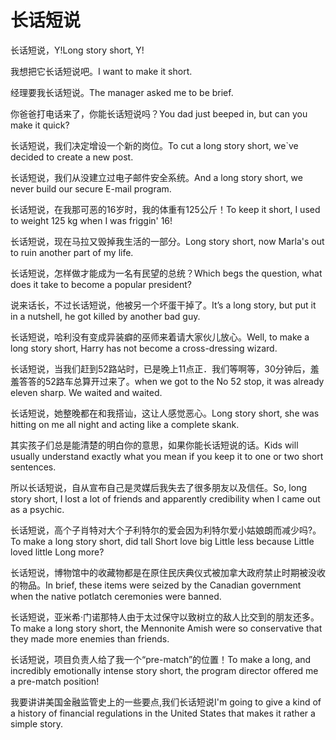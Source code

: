 # 长话短说

<p><span class="chinese">长话短说，Y!</span><span class="english">Long story short, Y!</span></p>

<p><span class="chinese">我想把它长话短说吧。</span><span class="english">I want to make it short.</span></p>

<p><span class="chinese">经理要我长话短说。</span><span class="english">The manager asked me to be brief.</span></p>

<p><span class="chinese">你爸爸打电话来了，你能长话短说吗？</span><span class="english">You dad just beeped in, but can you make it quick?</span></p>

<p><span class="chinese">长话短说，我们决定增设一个新的岗位。</span><span class="english">To cut a long story short, we`ve decided to create a new post.</span></p>

<p><span class="chinese">长话短说，我们从没建立过电子邮件安全系统。</span><span class="english">And a long story short, we never build our secure E-mail program.</span></p>

<p><span class="chinese">长话短说，在我那可恶的16岁时，我的体重有125公斤！</span><span class="english">To keep it short, I used to weight 125 kg when I was friggin' 16!</span></p>

<p><span class="chinese">长话短说，现在马拉又毁掉我生活的一部分。</span><span class="english">Long story short, now Marla's out to ruin another part of my life.</span></p>

<p><span class="chinese">长话短说，怎样做才能成为一名有民望的总统？</span><span class="english">Which begs the question, what does it take to become a popular president?</span></p>

<p><span class="chinese">说来话长，不过长话短说，他被另一个坏蛋干掉了。</span><span class="english">It’s a long story, but put it in a nutshell, he got killed by another bad guy.</span></p>

<p><span class="chinese">长话短说，哈利没有变成异装癖的巫师来着请大家伙儿放心。</span><span class="english">Well, to make a long story short, Harry has not become a cross-dressing wizard.</span></p>

<p><span class="chinese">长话短说，当我们赶到52路站时，已是晚上11点正．我们等啊等，30分钟后，羞羞答答的52路车总算开过来了。</span><span class="english">when we got to the No 52 stop, it was already eleven sharp. We waited and waited.</span></p>

<p><span class="chinese">长话短说，她整晚都在和我搭讪，这让人感觉恶心。</span><span class="english">Long story short, she was hitting on me all night and acting like a complete skank.</span></p>

<p><span class="chinese">其实孩子们总是能清楚的明白你的意思，如果你能长话短说的话。</span><span class="english">Kids will usually understand exactly what you mean if you keep it to one or two short sentences.</span></p>

<p><span class="chinese">所以长话短说，自从宣布自己是灵媒后我失去了很多朋友以及信任。</span><span class="english">So, long story short, I lost a lot of friends and apparently credibility when I came out as a psychic.</span></p>

<p><span class="chinese">长话短说，高个子肖特对大个子利特尔的爱会因为利特尔爱小姑娘朗而减少吗?。</span><span class="english">To make a long story short, did tall Short love big Little less because Little loved little Long more?</span></p>

<p><span class="chinese">长话短说，博物馆中的收藏物都是在原住民庆典仪式被加拿大政府禁止时期被没收的物品。</span><span class="english">In brief, these items were seized by the Canadian government when the native potlatch ceremonies were banned.</span></p>

<p><span class="chinese">长话短说，亚米希‧门诺那特人由于太过保守以致树立的敌人比交到的朋友还多。</span><span class="english">To make a long story short, the Mennonite Amish were so conservative that they made more enemies than friends.</span></p>

<p><span class="chinese">长话短说，项目负责人给了我一个“pre-match”的位置！</span><span class="english">To make a long, and incredibly emotionally intense story short, the program director offered me a pre-match position!</span></p>

<p><span class="chinese">我要讲讲美国金融监管史上的一些要点,我们长话短说</span><span class="english">I'm going to give a kind of a history of financial regulations in the United States that makes it rather a simple story.</span></p>

